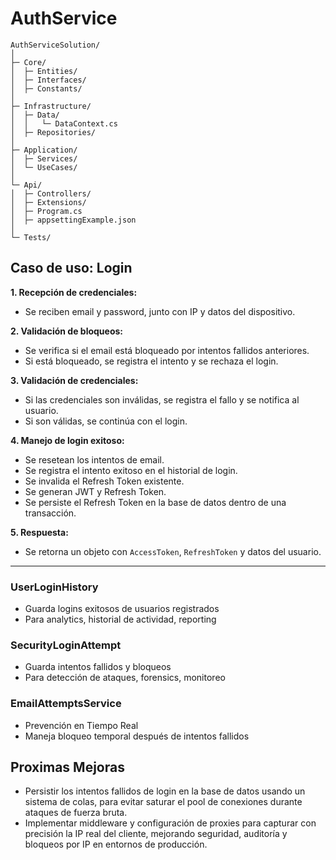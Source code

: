 # AuthService

```
AuthServiceSolution/
│
├─ Core/                       
│  ├─ Entities/
│  ├─ Interfaces/
│  ├─ Constants/
│
├─ Infrastructure/           
│  ├─ Data/
│  │   └─ DataContext.cs
│  ├─ Repositories/ 
│
├─ Application/              
│  ├─ Services/
│  └─ UseCases/               
│
└─ Api/                    
│  ├─ Controllers/
│  ├─ Extensions/
│  ├─ Program.cs
│  ├─ appsettingExample.json
│
└─ Tests/    
```
  
## Caso de uso: Login

**1. Recepción de credenciales:**  
- Se reciben email y password, junto con IP y datos del dispositivo.

**2. Validación de bloqueos:**  
- Se verifica si el email está bloqueado por intentos fallidos anteriores.  
- Si está bloqueado, se registra el intento y se rechaza el login.

**3. Validación de credenciales:**  
- Si las credenciales son inválidas, se registra el fallo y se notifica al usuario.  
- Si son válidas, se continúa con el login.

**4. Manejo de login exitoso:**  
- Se resetean los intentos de email.  
- Se registra el intento exitoso en el historial de login.
- Se invalida el Refresh Token existente.
- Se generan JWT y Refresh Token.  
- Se persiste el Refresh Token en la base de datos dentro de una transacción.

**5. Respuesta:**  
- Se retorna un objeto con `AccessToken`, `RefreshToken` y datos del usuario.



-------------------------

### UserLoginHistory
- Guarda logins exitosos de usuarios registrados
- Para analytics, historial de actividad, reporting

### SecurityLoginAttempt 
- Guarda intentos fallidos y bloqueos
- Para detección de ataques, forensics, monitoreo


### EmailAttemptsService
- Prevención en Tiempo Real
- Maneja bloqueo temporal después de intentos fallidos

## Proximas Mejoras

- Persistir los intentos fallidos de login en la base de datos usando un sistema de colas, para evitar saturar el pool de conexiones durante ataques de fuerza bruta.
- Implementar middleware y configuración de proxies para capturar con precisión la IP real del cliente, mejorando seguridad, auditoría y bloqueos por IP en entornos de producción.
